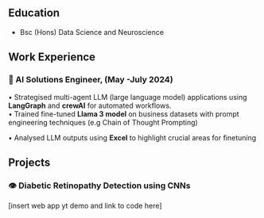 ## Education ##
- Bsc (Hons) Data Science and Neuroscience

  
## Work Experience ##

### 🤖 AI Solutions Engineer, (May -July 2024) ###
 • Strategised multi-agent LLM (large language model) applications using **LangGraph** and **crewAI** for automated 
workflows.  
 • Trained fine-tuned **Llama 3 model** on business datasets with prompt engineering techniques (e.g Chain of Thought 
Prompting) 

 • Analysed LLM outputs using **Excel** to highlight crucial areas for finetuning 
 
 ## Projects ##
 
### 👁 Diabetic Retinopathy Detection using CNNs ###
  [insert web app yt demo  and link to code here]

